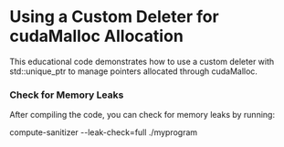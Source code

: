 # Using a Custom Deleter for cudaMalloc Allocation

This educational code demonstrates how to use a custom deleter with std::unique_ptr to manage pointers allocated through cudaMalloc.

### Check for Memory Leaks

After compiling the code, you can check for memory leaks by running:

compute-sanitizer  --leak-check=full ./myprogram
